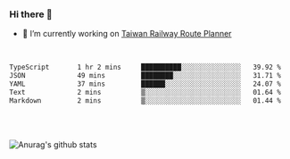 ### Hi there 👋

- 🔭 I’m currently working on [Taiwan Railway Route Planner](https://github.com/Taiwan-Railway-Route-Planner)

<br/>

<!--START_SECTION:waka-->

```txt
TypeScript       1 hr 2 mins     ██████████░░░░░░░░░░░░░░░   39.92 %
JSON             49 mins         ████████░░░░░░░░░░░░░░░░░   31.71 %
YAML             37 mins         ██████░░░░░░░░░░░░░░░░░░░   24.07 %
Text             2 mins          ▒░░░░░░░░░░░░░░░░░░░░░░░░   01.64 %
Markdown         2 mins          ▒░░░░░░░░░░░░░░░░░░░░░░░░   01.44 %
```

<!--END_SECTION:waka-->

<br/>
<br/>

![Anurag's github stats](https://github-readme-stats.vercel.app/api?username=DepickereSven&show_icons=true&theme=tokyonight)



<!--
**DepickereSven/DepickereSven** is a ✨ _special_ ✨ repository because its `README.md` (this file) appears on your GitHub profile.

Here are some ideas to get you started:

- 🔭 I’m currently working on ...
- 🌱 I’m currently learning ...
- 👯 I’m looking to collaborate on ...
- 🤔 I’m looking for help with ...
- 💬 Ask me about ...
- 📫 How to reach me: ...
- 😄 Pronouns: ...
- ⚡ Fun fact: ...
-->
